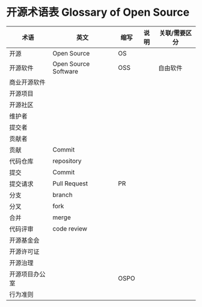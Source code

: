 # 开源术语表 Glossary of Open Source 

| 术语 | 英文 | 缩写 | 说明 | 关联/需要区分|
|----|----|----|----|----|
| 开源| Open Source| OS | | |
| 开源软件 | Open Source Software | OSS  |  | 自由软件|
| 商业开源软件 |   ||||
| 开源项目 |   ||||
| 开源社区 |   ||||
| 维护者| ||||
| 提交者| ||||
| 贡献者| ||||
| 贡献 | Commit ||||
| 代码仓库| repository||||
| 提交| Commit ||||
| 提交请求| Pull Request | PR |||
| 分支| branch ||||
| 分叉| fork ||||
| 合并| merge ||||
| 代码评审| code review ||||
| 开源基金会| ||||
| 开源许可证| ||||
| 开源治理| ||||
| 开源项目办公室| |OSPO|||
| 行为准则| ||||
